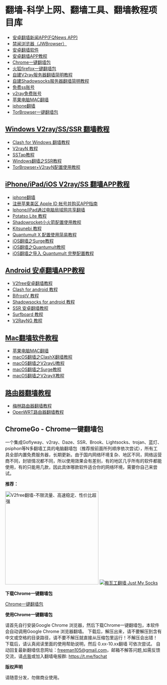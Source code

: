 # 翻墙-科学上网、翻墙工具、翻墙教程项目库

*   [安卓翻墙新闻APP(FQNews APP)](https://github.com/bannedbook/fanqiang/wiki/%E7%A6%81%E9%97%BB%E7%BD%91%E5%AE%89%E5%8D%93%E7%BF%BB%E5%A2%99%E6%96%B0%E9%97%BBAPP)
*   [禁闻浏览器（JWBrowser）](https://github.com/bannedbook/fanqiang/wiki/%E5%AE%89%E5%8D%93%E7%BF%BB%E5%A2%99%E8%BD%AF%E4%BB%B6#JWBrowser)
*   [安卓翻墙软件](https://github.com/bannedbook/fanqiang/wiki/%E5%AE%89%E5%8D%93%E7%BF%BB%E5%A2%99%E8%BD%AF%E4%BB%B6)
*   [安卓翻墙APP教程](https://github.com/bannedbook/fanqiang/tree/master/android)
*   [Chrome一键翻墙包](https://github.com/bannedbook/fanqiang/wiki/Chrome%E4%B8%80%E9%94%AE%E7%BF%BB%E5%A2%99%E5%8C%85)
*   [火狐firefox一键翻墙包](https://github.com/bannedbook/fanqiang/wiki/%E7%81%AB%E7%8B%90firefox%E4%B8%80%E9%94%AE%E7%BF%BB%E5%A2%99%E5%8C%85)
*   [自建V2ray服务器翻墙简明教程](https://github.com/bannedbook/fanqiang/blob/master/v2ss/%E8%87%AA%E5%BB%BAV2ray%E6%9C%8D%E5%8A%A1%E5%99%A8%E7%AE%80%E6%98%8E%E6%95%99%E7%A8%8B.md)
*   [自建Shadowsocks服务器翻墙简明教程](https://github.com/bannedbook/fanqiang/blob/master/v2ss/%E8%87%AA%E5%BB%BAShadowsocks%E6%9C%8D%E5%8A%A1%E5%99%A8%E7%AE%80%E6%98%8E%E6%95%99%E7%A8%8B.md)
*   [免费ss账号](https://github.com/bannedbook/fanqiang/wiki/%E5%85%8D%E8%B4%B9ss%E8%B4%A6%E5%8F%B7)
*   [v2ray免费账号](https://github.com/bannedbook/fanqiang/wiki/v2ray%E5%85%8D%E8%B4%B9%E8%B4%A6%E5%8F%B7)
*   [苹果电脑MAC翻墙](https://github.com/bannedbook/fanqiang/wiki/%E8%8B%B9%E6%9E%9C%E7%94%B5%E8%84%91MAC%E7%BF%BB%E5%A2%99)
*   [iphone翻墙](https://github.com/bannedbook/fanqiang/wiki/iphone%E7%BF%BB%E5%A2%99)
*   [TorBrowser一键翻墙包](https://github.com/bannedbook/fanqiang/wiki/TorBrowser%E4%B8%80%E9%94%AE%E7%BF%BB%E5%A2%99%E5%8C%85)

## [Windows V2ray/SS/SSR 翻墙教程](https://github.com/haoly/fanqiang/tree/master/windows)

  * [Clash for Windows 翻墙教程](https://github.com/haoly/fanqiang/tree/master/windows/ClashDotNetFramework.md)
  * [V2rayN 教程](https://github.com/haoly/fanqiang/tree/master/windows/V2RayN.md)
  * [SSTap教程](https://github.com/haoly/fanqiang/tree/master/windows/SSTap.md)
  * [Windows翻墙之SSR教程](https://github.com/haoly/fanqiang/tree/master/windows/ShadowsocksR.md)
  * [TorBrowser+V2rayN配置使用教程](https://github.com/haoly/fanqiang/tree/master/windows/tor-v2ray.md)

## [iPhone/iPad/iOS V2ray/SS 翻墙APP教程](https://github.com/haoly/fanqiang/tree/master/ios)

  * [iphone翻墙](https://github.com/haoly/fanqiang/wiki/iphone%E7%BF%BB%E5%A2%99)
  * [注册苹果美区 Apple ID 帐号并购买APP指南](https://github.com/haoly/fanqiang/tree/master/ios/AppleID.md)
  * [Iphone/iPad通过电脑局域网共享翻墙](https://github.com/haoly/fanqiang/tree/master/ios/fqByLan.md)
  * [Potatso Lite 教程](https://github.com/haoly/fanqiang/tree/master/ios/PotatsoLite.md)
  * [Shadowrocket小火箭配置使用教程](https://github.com/haoly/fanqiang/tree/master/ios/Shadowrocket.md)
  * [Kitsunebi 教程](https://github.com/haoly/fanqiang/tree/master/ios/Kitsunebi.md)
  * [Quantumult X 配置使用简易教程](https://github.com/haoly/fanqiang/tree/master/ios/QuantumultX.md)
  * [iOS翻墙之Surge教程](https://github.com/haoly/fanqiang/tree/master/ios/Surge.md)
  * [iOS翻墙之Quantumult教程](https://github.com/haoly/fanqiang/tree/master/ios/Quantumult_sub.md)
  * [iOS翻墙之导入 Quantumult 完整配置教程](https://github.com/haoly/fanqiang/tree/master/ios/Quantumult_conf.md)

## [Android 安卓翻墙APP教程](https://github.com/haoly/fanqiang/tree/master/android)

  * [V2free安卓翻墙教程](https://github.com/haoly/fanqiang/tree/master/android/v2free.md)
  * [Clash for android 教程](https://github.com/haoly/fanqiang/tree/master/android/clash.md)
  * [BifrostV 教程](https://github.com/haoly/fanqiang/tree/master/android/BifrostV.md)
  * [Shadowsocks for android 教程](https://github.com/haoly/fanqiang/tree/master/android/Shadowsocks.md)
  * [SSR 安卓翻墙教程](https://github.com/haoly/fanqiang/tree/master/android/ShadowsocksR.md)
  * [Surfboard 教程](https://github.com/haoly/fanqiang/tree/master/android/Surfboard.md)
  * [V2RayNG 教程](https://github.com/haoly/fanqiang/tree/master/android/V2RayNG.md)

## [Mac翻墙软件教程](https://github.com/haoly/fanqiang/tree/master/macos)

  * [苹果电脑MAC翻墙](https://github.com/haoly/fanqiang/wiki/%E8%8B%B9%E6%9E%9C%E7%94%B5%E8%84%91MAC%E7%BF%BB%E5%A2%99)
  * [macOS翻墙之ClashX翻墙教程](https://github.com/haoly/fanqiang/tree/master/macos/ClashX.md)
  * [macOS翻墙之V2rayU教程](https://github.com/haoly/fanqiang/tree/master/macos/V2RayU.md)
  * [macOS翻墙之Surge教程](https://github.com/haoly/fanqiang/tree/master/macos/Surge.md)
  * [macOS翻墙之V2rayX教程](https://github.com/haoly/fanqiang/tree/master/macos/V2rayX.md)
  
## [路由器翻墙教程](https://github.com/haoly/fanqiang/tree/master/router)

  * [梅林路由器翻墙教程](https://github.com/haoly/fanqiang/tree/master/router/Merlin.md)
  * [OpenWRT路由器翻墙教程](https://github.com/haoly/fanqiang/tree/master/router/OpenWRT.md)

## ChromeGo - Chrome一键翻墙包 

一个集成Goflyway、v2ray、Daze、SSR、Brook、Lightsocks、trojan、蓝灯、psiphon等N多翻墙工具的电脑翻墙包（推荐按前面所列顺序依次尝试），所有工具全部内置免费服务器，长期更新。由于国内网络环境复杂、地区不同，网络运营商不同，封锁情况都不同，所以使用效果会有差别，有的地区几乎所有的软件都能使用，有的只能用几款，因此具体哪款软件适合你的网络环境，需要你自己来尝试。 

**推荐：**

<a href="https://github.com/bannedbook/fanqiang/wiki/V2ray%E6%9C%BA%E5%9C%BA"><img src="https://raw.githubusercontent.com/bannedbook/fanqiang/master/v2ss/images/v2free.jpg" height="300" alt="V2free翻墙-不限流量、高速稳定、性价比超强"></a>
<a href="https://github.com/killgcd/justmysocks/blob/master/README.md"><img src="https://raw.githubusercontent.com/killgcd/justmysocks/master/images/bwgss.jpg" alt="搬瓦工翻墙 Just My Socks"></a>

**下载Chrome一键翻墙包**

[Chrome一键翻墙包](https://github.com/bannedbook/fanqiang/wiki/Chrome%E4%B8%80%E9%94%AE%E7%BF%BB%E5%A2%99%E5%8C%85)

**使用Chrome一键翻墙包**

请首先自行安装Google Chrome 浏览器，然后下载Chrome一键翻墙包，本软件会自动调用Google Chrome 浏览器翻墙。 下载后，解压出来，请不要解压到含有中文或空格的目录路径，请不要不解压就直接从压缩包里运行！不解压会出错！ 下载后，请认真阅读里面的使用帮助说明，然后 0.xx-10.xx翻墙 可依次尝试。 自动回复最新翻墙信息网址：freeman105@gmail.com，邮箱不解答问题,如需反馈交流，请[点我](https://github.com/bannedbook/fanqiang/issues)或加入翻墙电报群: 
https://t.me/fqchat 

**版权声明**  

请随意分发，勿做商业使用。
